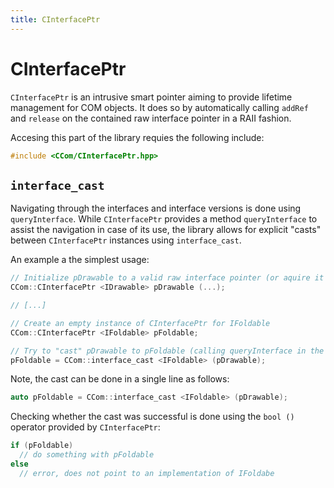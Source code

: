 ```yaml
---
title: CInterfacePtr
---
```


# CInterfacePtr
```CInterfacePtr``` is an intrusive smart pointer aiming to provide lifetime management for COM objects. It does so by automatically calling ```addRef``` and ```release``` on the contained raw interface pointer in a RAII fashion.

Accesing this part of the library requies the following include:
```c++
#include <CCom/CInterfacePtr.hpp>
```

## ```interface_cast```
Navigating through the interfaces and interface versions is done using ```queryInterface```.  While ```CInterfacePtr``` provides a method ```queryInterface``` to assist the navigation in case of its use, the library allows for explicit "casts" between ```CInterfacePtr``` instances using ```interface_cast```.

An example a the simplest usage:
```c++
// Initialize pDrawable to a valid raw interface pointer (or aquire it using a different but valid method)
CCom::CInterfacePtr <IDrawable> pDrawable (...);

// [...]

// Create an empty instance of CInterfacePtr for IFoldable
CCom::CInterfacePtr <IFoldable> pFoldable;

// Try to "cast" pDrawable to pFoldable (calling queryInterface in the process)
pFoldable = CCom::interface_cast <IFoldable> (pDrawable);
```

Note, the cast can be done in a single line as follows:
```c++
auto pFoldable = CCom::interface_cast <IFoldable> (pDrawable);
```

Checking whether the cast was successful is done using the ```bool ()``` operator provided by ```CInterfacePtr```:
```c++
if (pFoldable)
  // do something with pFoldable
else
  // error, does not point to an implementation of IFoldabe
```